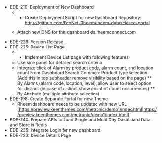 - EDE-210: Deployment of New Dashboard
    - - Create Deployment Script for new Dashboard 
    Repository: https://github.com/EcoNet-Rheem/rheem-datascience-portal
    
    - Attach new DNS for this dashboard
    ds.rheemconnect.com
- EDE-226: Version Release
- EDE-225: Device List Page
    - * Implement Device List page with following features 
    * Use side panel for detailed search criteria
    * Integrate click of Alarm by product code, alarm count, and location count From Dashboard Search Common: Product type selection (Add this in top subheader remove visibility based on the page) 
    ** By Alarms (alarm code, location, level), allow user to select option for distinct (in case of distinct show count of count occurrences)
    ** By Attribute (multiple attribute selection)
- EDE-198: Create Separate Portal for new Theme
    - Rheem dashboard needs to be updated with new URL [https://preview.keenthemes.com/metronic/demo1/index.html|https://preview.keenthemes.com/metronic/demo1/index.html]
- EDE-240: Prepare APIs to Load Single and Multi Day Dashboard Data and Store in Redis
- EDE-235: Integrate Login for new dashboard
- EDE-233: Device Details Page
